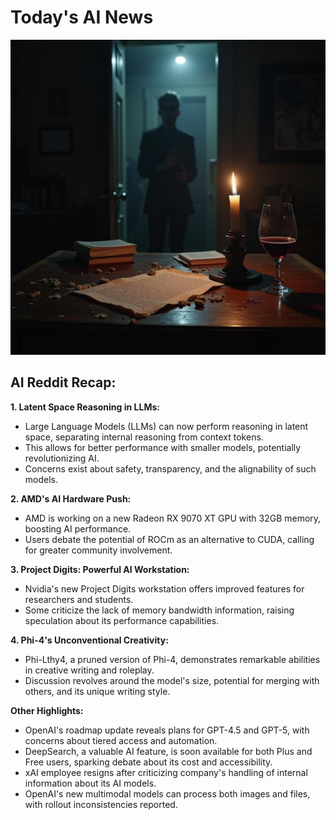 
# Today's AI News

![Todays Image](pictures/20250213_101303.png)

## AI Reddit Recap:

**1. Latent Space Reasoning in LLMs:**

- Large Language Models (LLMs) can now perform reasoning in latent space, separating internal reasoning from context tokens.
- This allows for better performance with smaller models, potentially revolutionizing AI.
- Concerns exist about safety, transparency, and the alignability of such models.


**2. AMD's AI Hardware Push:**

- AMD is working on a new Radeon RX 9070 XT GPU with 32GB memory, boosting AI performance.
- Users debate the potential of ROCm as an alternative to CUDA, calling for greater community involvement.


**3. Project Digits: Powerful AI Workstation:**

- Nvidia's new Project Digits workstation offers improved features for researchers and students.
- Some criticize the lack of memory bandwidth information, raising speculation about its performance capabilities.


**4. Phi-4's Unconventional Creativity:**

- Phi-Lthy4, a pruned version of Phi-4, demonstrates remarkable abilities in creative writing and roleplay.
- Discussion revolves around the model's size, potential for merging with others, and its unique writing style.


**Other Highlights:**

- OpenAI's roadmap update reveals plans for GPT-4.5 and GPT-5, with concerns about tiered access and automation.
- DeepSearch, a valuable AI feature, is soon available for both Plus and Free users, sparking debate about its cost and accessibility.
- xAI employee resigns after criticizing company's handling of internal information about its AI models.
- OpenAI's new multimodal models can process both images and files, with rollout inconsistencies reported.
